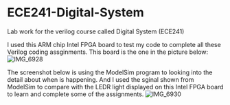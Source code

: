 
# ECE241-Digital-System
Lab work for the verilog course called Digital System (ECE241) 

I used this ARM chip Intel FPGA board to test my code to complete all these Verilog coding assginments.
This board is the one in the picture below:
![IMG_6928](https://user-images.githubusercontent.com/59375616/127639683-2b70450a-a611-45f8-a306-806cf61fba1c.JPG)

The screenshot below is using the ModelSim program to looking into the detail about when is happening. And I used the sginal shown from ModelSim to compare with the LEDR light displayed on this Intel FPGA board to learn and complete some of the assignments.
![IMG_6930](https://user-images.githubusercontent.com/59375616/127640202-00e67bbc-d2f2-4857-a6b0-f24c7b83fefe.JPG)

